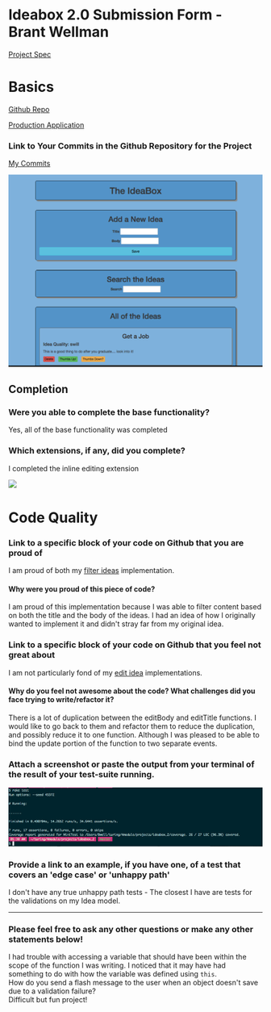 # Ideabox 2.0 Submission Form - Brant Wellman
[Project Spec](https://github.com/turingschool/curriculum/blob/master/source/projects/revenge_of_idea_box.markdown)

# Basics

[Github Repo](https://github.com/brantwellman/Ideabox_2)

[Production Application](https://pacific-basin-33271.herokuapp.com/)

### Link to Your Commits in the Github Repository for the Project
[My Commits](https://github.com/brantwellman/Ideabox_2/commits/master)

![IdeaBox](images/wellman_idea_box.png)

## Completion

### Were you able to complete the base functionality?  
Yes, all of the base functionality was completed

### Which extensions, if any, did you complete?  
I completed the inline editing extension

![](http://g.recordit.co/XwoBFa9D8S.gif)

# Code Quality

### Link to a specific block of your code on Github that you are proud of
I am proud of both my [filter ideas](https://github.com/brantwellman/Ideabox_2/blob/master/app/assets/javascripts/filter_ideas.js) implementation.

#### Why were you proud of this piece of code?  
I am proud of this implementation because I was able to filter content based on both the title and the body of the ideas. I had an idea of how I originally wanted to implement it and didn't stray far from my original idea.

### Link to a specific block of your code on Github that you feel not great about  
I am not particularly fond of my [edit idea](https://github.com/brantwellman/Ideabox_2/blob/master/app/assets/javascripts/edit_idea.js) implementations.
#### Why do you feel not awesome about the code? What challenges did you face trying to write/refactor it?  
There is a lot of duplication between the editBody and editTitle functions. I would like to go back to them and refactor them to reduce the duplication, and possibly reduce it to one function. Although I was pleased to be able to bind the update portion of the function to two separate events.

### Attach a screenshot or paste the output from your terminal of the result of your test-suite running.
![IdeaBox Tests](images/wellman_idea_box_tests.png)

### Provide a link to an example, if you have one, of a test that covers an 'edge case' or 'unhappy path'
I don't have any true unhappy path tests - The closest I have are tests for the validations on my Idea model.

-----

### Please feel free to ask any other questions or make any other statements below!  
I had trouble with accessing a variable that should have been within the scope of the function I was writing. I noticed that it may have had something to do with how the variable was defined using `this`.  
How do you send a flash message to the user when an object doesn't save due to a validation failure?  
Difficult but fun project!

